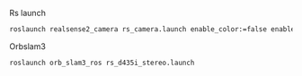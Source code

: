 
Rs launch 
```bash 
roslaunch realsense2_camera rs_camera.launch enable_color:=false enable_depth:=false enable_infra1:=true enable_infra2:=true enable_gyro:=true enable_accel:=true unite_imu_method:=linear_interpolation
```

Orbslam3
```bash 
roslaunch orb_slam3_ros rs_d435i_stereo.launch
```